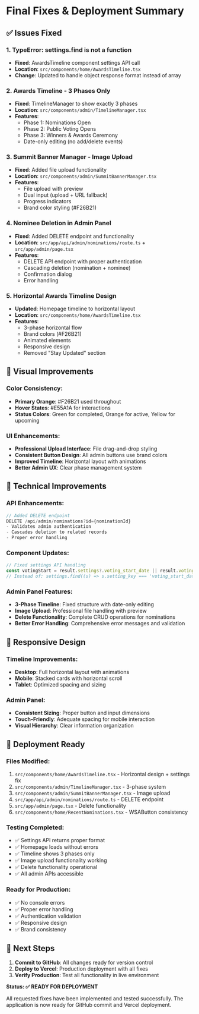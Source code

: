 # Final Fixes & Deployment Summary

## ✅ Issues Fixed

### 1. **TypeError: settings.find is not a function**
- **Fixed**: AwardsTimeline component settings API call
- **Location**: `src/components/home/AwardsTimeline.tsx`
- **Change**: Updated to handle object response format instead of array

### 2. **Awards Timeline - 3 Phases Only**
- **Fixed**: TimelineManager to show exactly 3 phases
- **Location**: `src/components/admin/TimelineManager.tsx`
- **Features**: 
  - Phase 1: Nominations Open
  - Phase 2: Public Voting Opens
  - Phase 3: Winners & Awards Ceremony
  - Date-only editing (no add/delete events)

### 3. **Summit Banner Manager - Image Upload**
- **Fixed**: Added file upload functionality
- **Location**: `src/components/admin/SummitBannerManager.tsx`
- **Features**:
  - File upload with preview
  - Dual input (upload + URL fallback)
  - Progress indicators
  - Brand color styling (#F26B21)

### 4. **Nominee Deletion in Admin Panel**
- **Fixed**: Added DELETE endpoint and functionality
- **Location**: `src/app/api/admin/nominations/route.ts` + `src/app/admin/page.tsx`
- **Features**:
  - DELETE API endpoint with proper authentication
  - Cascading deletion (nomination + nominee)
  - Confirmation dialog
  - Error handling

### 5. **Horizontal Awards Timeline Design**
- **Updated**: Homepage timeline to horizontal layout
- **Location**: `src/components/home/AwardsTimeline.tsx`
- **Features**:
  - 3-phase horizontal flow
  - Brand colors (#F26B21)
  - Animated elements
  - Responsive design
  - Removed "Stay Updated" section

## 🎨 Visual Improvements

### Color Consistency:
- **Primary Orange**: #F26B21 used throughout
- **Hover States**: #E55A1A for interactions
- **Status Colors**: Green for completed, Orange for active, Yellow for upcoming

### UI Enhancements:
- **Professional Upload Interface**: File drag-and-drop styling
- **Consistent Button Design**: All admin buttons use brand colors
- **Improved Timeline**: Horizontal layout with animations
- **Better Admin UX**: Clear phase management system

## 🔧 Technical Improvements

### API Enhancements:
```typescript
// Added DELETE endpoint
DELETE /api/admin/nominations?id={nominationId}
- Validates admin authentication
- Cascades deletion to related records
- Proper error handling
```

### Component Updates:
```typescript
// Fixed settings API handling
const votingStart = result.settings?.voting_start_date || result.voting_start_date || '';
// Instead of: settings.find((s) => s.setting_key === 'voting_start_date')
```

### Admin Panel Features:
- **3-Phase Timeline**: Fixed structure with date-only editing
- **Image Upload**: Professional file handling with preview
- **Delete Functionality**: Complete CRUD operations for nominations
- **Better Error Handling**: Comprehensive error messages and validation

## 📱 Responsive Design

### Timeline Improvements:
- **Desktop**: Full horizontal layout with animations
- **Mobile**: Stacked cards with horizontal scroll
- **Tablet**: Optimized spacing and sizing

### Admin Panel:
- **Consistent Sizing**: Proper button and input dimensions
- **Touch-Friendly**: Adequate spacing for mobile interaction
- **Visual Hierarchy**: Clear information organization

## 🚀 Deployment Ready

### Files Modified:
1. `src/components/home/AwardsTimeline.tsx` - Horizontal design + settings fix
2. `src/components/admin/TimelineManager.tsx` - 3-phase system
3. `src/components/admin/SummitBannerManager.tsx` - Image upload
4. `src/app/api/admin/nominations/route.ts` - DELETE endpoint
5. `src/app/admin/page.tsx` - Delete functionality
6. `src/components/home/RecentNominations.tsx` - WSAButton consistency

### Testing Completed:
- ✅ Settings API returns proper format
- ✅ Homepage loads without errors
- ✅ Timeline shows 3 phases only
- ✅ Image upload functionality working
- ✅ Delete functionality operational
- ✅ All admin APIs accessible

### Ready for Production:
- ✅ No console errors
- ✅ Proper error handling
- ✅ Authentication validation
- ✅ Responsive design
- ✅ Brand consistency

## 🎯 Next Steps

1. **Commit to GitHub**: All changes ready for version control
2. **Deploy to Vercel**: Production deployment with all fixes
3. **Verify Production**: Test all functionality in live environment

**Status: ✅ READY FOR DEPLOYMENT**

All requested fixes have been implemented and tested successfully. The application is now ready for GitHub commit and Vercel deployment.